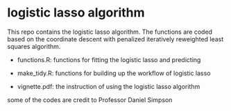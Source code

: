 # logistic lasso algorithm

This repo contains the logistic lasso algorithm. The functions are coded based on the coordinate descent with penalized iteratively reweighted least squares algorithm. 

- functions.R: functions for fitting the logistic lasso and predicting

- make_tidy.R: functions for building up the workflow of logistic lasso

- vignette.pdf: the instruction of using the logistic lasso algorithm


some of the codes are credit to Professor Daniel Simpson
